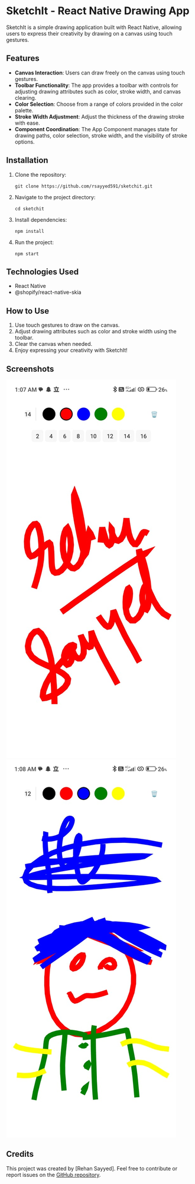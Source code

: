 # SketchIt - React Native Drawing App

SketchIt is a simple drawing application built with React Native, allowing users to express their creativity by drawing on a canvas using touch gestures.

## Features

- **Canvas Interaction**: Users can draw freely on the canvas using touch gestures.
- **Toolbar Functionality**: The app provides a toolbar with controls for adjusting drawing attributes such as color, stroke width, and canvas clearing.
- **Color Selection**: Choose from a range of colors provided in the color palette.
- **Stroke Width Adjustment**: Adjust the thickness of the drawing stroke with ease.
- **Component Coordination**: The App Component manages state for drawing paths, color selection, stroke width, and the visibility of stroke options.

## Installation

1. Clone the repository:
   ```
   git clone https://github.com/rsayyed591/sketchit.git
   ```
2. Navigate to the project directory:
   ```
   cd sketchit
   ```
3. Install dependencies:
   ```
   npm install
   ```
4. Run the project:
   ```
   npm start
   ```

## Technologies Used

- React Native
- @shopify/react-native-skia

## How to Use

1. Use touch gestures to draw on the canvas.
2. Adjust drawing attributes such as color and stroke width using the toolbar.
3. Clear the canvas when needed.
4. Enjoy expressing your creativity with SketchIt!

## Screenshots

![Screenshot 1](./assets/ss/img1.jpg)
![Screenshot 2](./assets/ss/img2.jpg)

## Credits

This project was created by [Rehan Sayyed]. Feel free to contribute or report issues on the [GitHub repository](https://github.com/rsayyed591/sketchit.git).

